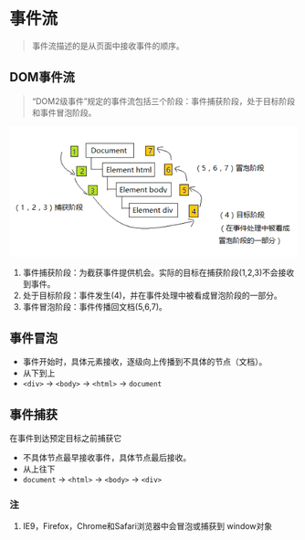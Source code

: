 # 事件流 #

>事件流描述的是从页面中接收事件的顺序。

## DOM事件流 ##

>“DOM2级事件”规定的事件流包括三个阶段：事件捕获阶段，处于目标阶段和事件冒泡阶段。

<img src="./../images/DOM事件流.png" title="DOM事件流">

1. 事件捕获阶段：为截获事件提供机会。实际的目标在捕获阶段(1,2,3)不会接收到事件。
2. 处于目标阶段：事件发生(4)，并在事件处理中被看成冒泡阶段的一部分。
3. 事件冒泡阶段：事件传播回文档(5,6,7)。

## 事件冒泡 ##
  
* 事件开始时，具体元素接收，逐级向上传播到不具体的节点（文档）。
* 从下到上
* `<div>` -> `<body>` -> `<html>` -> `document`

## 事件捕获 ##

在事件到达预定目标之前捕获它

* 不具体节点最早接收事件，具体节点最后接收。
* 从上往下
* `document` -> `<html>` -> `<body>` -> `<div>`

### 注 ###

1. IE9，Firefox，Chrome和Safari浏览器中会冒泡或捕获到 window对象